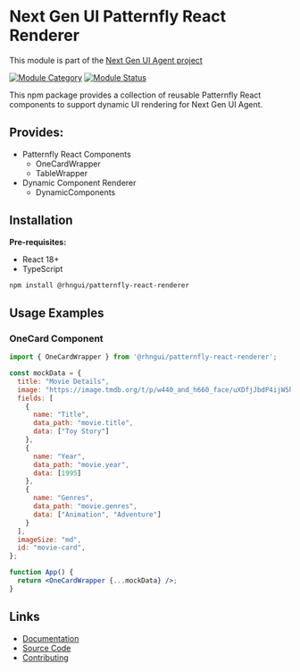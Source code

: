 # Next Gen UI Patternfly React Renderer

This module is part of the [Next Gen UI Agent project](https://github.com/RedHat-UX/next-gen-ui-agent)

[![Module Category](https://img.shields.io/badge/Module_Category-UI_Renderer-green)](https://github.com/RedHat-UX/next-gen-ui-agent)
[![Module Status](https://img.shields.io/badge/Module_Status-Tech_Preview-orange)](https://github.com/RedHat-UX/next-gen-ui-agent)

This npm package provides a collection of reusable Patternfly React components to support dynamic UI rendering for Next Gen UI Agent.

## Provides:

* Patternfly React Components
  - OneCardWrapper
  - TableWrapper
* Dynamic Component Renderer
  - DynamicComponents

## Installation

**Pre-requisites:**
- React 18+
- TypeScript

```bash
npm install @rhngui/patternfly-react-renderer
```

## Usage Examples

### OneCard Component

```jsx
import { OneCardWrapper } from '@rhngui/patternfly-react-renderer';

const mockData = {
  title: "Movie Details",
  image: "https://image.tmdb.org/t/p/w440_and_h660_face/uXDfjJbdP4ijW5hWSBrPrlKpxab.jpg",
  fields: [
    {
      name: "Title",
      data_path: "movie.title",
      data: ["Toy Story"]
    },
    {
      name: "Year",
      data_path: "movie.year",
      data: [1995]
    },
    {
      name: "Genres",
      data_path: "movie.genres",
      data: ["Animation", "Adventure"]
    }
  ],
  imageSize: "md",
  id: "movie-card",
};

function App() {
  return <OneCardWrapper {...mockData} />;
}
```

## Links
* [Documentation](https://redhat-ux.github.io/next-gen-ui-agent/guide/renderer/patternfly_npm/)
* [Source Code](https://github.com/RedHat-UX/next-gen-ui-agent/tree/main/libs_js/next_gen_ui_react)
* [Contributing](https://redhat-ux.github.io/next-gen-ui-agent/development/contributing/)